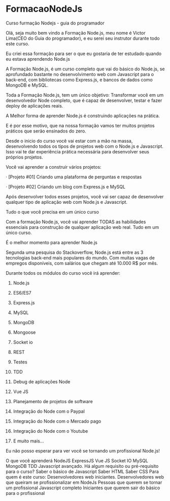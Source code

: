 # FormacaoNodeJs
Curso furmação Nodejs - guia do programador

Olá, seja muito bem vindo a Formação Node.js, meu nome é Victor Lima(CEO do Guia do programador), e eu serei seu instrutor durante todo este curso.

Eu criei essa formação para ser o que eu gostaria de ter estudado quando eu estava aprendendo Node.js

A Formação Node.js, é um curso completo que vai do básico do Node.js, se aprofundado bastante no desenvolvimento web com Javascript para o back-end, com bibliotecas como Express.js, e bancos de dados como MongoDB e MySQL.

Toda a Formação Node.js, tem um único objetivo: Transformar você em um desenvolvedor Node completo, que é capaz de desenvolver, testar e fazer deploy de aplicações reais.

A Melhor forma de aprender Node.js é construindo aplicações na prática.

E é por esse motivo, que na nossa formação vamos ter muitos projetos práticos que serão ensinados do zero.

Desde o inicio do curso você vai estar com a mão na massa, desenvolvendo todos os tipos de projetos web com o Node.js e Javascript. Isso vai te dar experiência prática necessária para desenvolver seus próprios projetos.

Você vai aprender a construir vários projetos:

· [Projeto #01] Criando uma plataforma de perguntas e respostas

· [Projeto #02] Criando um blog com Express.js e MySQL

Após desenvolver todos esses projetos, você vai ser capaz de desenvolver qualquer tipo de aplicação web com Node.js e Javascript.

Tudo o que você precisa em um único curso

Com a formação Node.js, você vai aprender TODAS as habilidades essenciais para construção de qualquer aplicação web real. Tudo em um único curso.

É o melhor momento para aprender Node.js

Segunda uma pesquisa do Stackoverflow, Node.js está entre as 3 tecnologias back-end mais populares do mundo. Com muitas vagas de empregos disponíveis, com salários que chegam até 10.000 R$ por mês.

Durante todos os módulos do curso você irá aprender:

1. Node.js

2. ES6/ES7

3. Express.js

4. MySQL

5. MongoDB

6. Mongoose

7. Socket io

8. REST

9. Testes

10. TDD

11. Debug de aplicações Node

12. Vue JS

13. Planejamento de projetos de software

14. Integração do Node com o Paypal

15. Integração do Node com o Mercado pago

16. Integração do Node com o Youtube

17. E muito mais...

Eu não posso esperar para ver você se tornando um profissional Node.js!

O que você aprenderá
NodeJS
ExpressJS
Vue JS
Socket IO
MySQL
MongoDB
TDD
Javascript avançado.
Há algum requisito ou pré-requisito para o curso?
Saber o básico de Javascript
Saber HTML
Saber CSS
Para quem é este curso:
Desenvolvedores web iniciantes.
Desenvolvedores web que queiram se profissionalizar em NodeJs
Pessoas que querem se tornar um profissional Javascript completo
Iniciantes que querem sair do básico para o profissional
